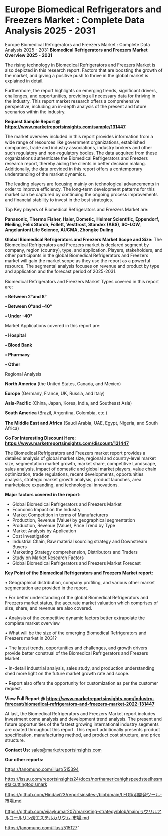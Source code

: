 # Europe Biomedical Refrigerators and Freezers Market : Complete Data Analysis 2025 - 2031
Europe Biomedical Refrigerators and Freezers Market : Complete Data Analysis 2025 - 2031
<Strong> Biomedical Refrigerators and Freezers Market Overview 2025 - 2031</strong>

The rising technology in Biomedical Refrigerators and Freezers Market is also depicted in this research report. Factors that are boosting the growth of the market, and giving a positive push to thrive in the global market is explained in detail.

Furthermore, the report highlights on emerging trends, significant drivers, challenges, and opportunities, providing all necessary data for thriving in the industry. This report market research offers a comprehensive perspective, including an in-depth analysis of the present and future scenarios within the industry.

<strong>Request Sample Report @ <a href=https://www.marketreportsinsights.com/sample/131447>https://www.marketreportsinsights.com/sample/131447</a></strong>

The market overview included in this report provides information from a wide range of resources like government organizations, established companies, trade and industry associations, industry brokers and other such regulatory and non-regulatory bodies. The data acquired from these organizations authenticate the Biomedical Refrigerators and Freezers research report, thereby aiding the clients in better decision making. Additionally, the data provided in this report offers a contemporary understanding of the market dynamics.

The leading players are focusing mainly on technological advancements in order to improve efficiency. The long-term development patterns for this market can be captured by continuing the ongoing process improvements and financial stability to invest in the best strategies.

Top Key players of Biomedical Refrigerators and Freezers Market are:

<strong>Panasonic, Thermo Fisher, Haier, Dometic, Helmer Scientific, Eppendorf, Meiling, Felix Storch, Follett, Vestfrost, Standex (ABS), SO-LOW, Angelantoni Life Science, AUCMA, Zhongke Duling</strong>

<strong><b>Global Biomedical Refrigerators and Freezers Market Scope and Size:</b></strong>
The Biomedical Refrigerators and Freezers market is declared segment by company, region (country), type, and application. Players, stakeholders, and other participants in the global Biomedical Refrigerators and Freezers market will gain the market scope as they use the report as a powerful resource. The segmental analysis focuses on revenue and product by type and application and the forecast period of 2025-2031.

Biomedical Refrigerators and Freezers Market Types covered in this report are:

<strong>• Between 2°and 8°

• Between 0°and -40°

• Under -40°</strong>

Market Applications covered in this report are:

<strong>• Hospital

• Blood Bank

• Pharmacy

• Other</strong> 

Regional Analysis

<strong>North America</strong> (the United States, Canada, and Mexico)

<strong>Europe</strong> (Germany, France, UK, Russia, and Italy)

<strong>Asia-Pacific</strong> (China, Japan, Korea, India, and Southeast Asia)

<strong>South America</strong> (Brazil, Argentina, Colombia, etc.)

<strong>The Middle East and Africa</strong> (Saudi Arabia, UAE, Egypt, Nigeria, and South Africa)

<strong>Go For Interesting Discount Here: <a href=https://www.marketreportsinsights.com/discount/131447>https://www.marketreportsinsights.com/discount/131447</a></strong>

The Biomedical Refrigerators and Freezers market report provides a detailed analysis of global market size, regional and country-level market size, segmentation market growth, market share, competitive Landscape, sales analysis, impact of domestic and global market players, value chain optimization, trade regulations, recent developments, opportunities analysis, strategic market growth analysis, product launches, area marketplace expanding, and technological innovations.

<strong><b>Major factors covered in the report:</b></strong>
<ul>
  <li>Global Biomedical Refrigerators and Freezers Market </li>
  <li>Economic Impact on the Industry</li>
  <li>Market Competition in terms of Manufacturers</li>
  <li>Production, Revenue (Value) by geographical segmentation</li>
  <li>Production, Revenue (Value), Price Trend by Type</li>
  <li>Market Analysis by Application</li>
  <li>Cost Investigation</li>
  <li>Industrial Chain, Raw material sourcing strategy and Downstream Buyers</li>
  <li>Marketing Strategy comprehension, Distributors and Traders</li>
  <li>Study on Market Research Factors</li>
  <li>Global Biomedical Refrigerators and Freezers Market Forecast</li>
</ul>

<strong><b>Key Point of the Biomedical Refrigerators and Freezers Market report:</b></strong>

• Geographical distribution, company profiling, and various other market segmentation are provided in the report.

• For better understanding of the global Biomedical Refrigerators and Freezers market status, the accurate market valuation which comprises of size, share, and revenue are also covered.

• Analysis of the competitive dynamic factors better extrapolate the complete market overview

• What will be the size of the emerging Biomedical Refrigerators and Freezers market in 2031?

• The latest trends, opportunities and challenges, and growth drivers provide better construal of the Biomedical Refrigerators and Freezers Market.

• In-detail industrial analysis, sales study, and production understanding shed more light on the future market growth rate and scope.

• Report also offers the opportunity for customization as per the customer request.

<strong><b>View Full Report @ <a href=https://www.marketreportsinsights.com/industry-forecast/biomedical-refrigerators-and-freezers-market-2022-131447>https://www.marketreportsinsights.com/industry-forecast/biomedical-refrigerators-and-freezers-market-2022-131447</a></b></strong>


At last, the Biomedical Refrigerators and Freezers Market report includes investment come analysis and development trend analysis. The present and future opportunities of the fastest growing international industry segments are coated throughout this report. This report additionally presents product specification, manufacturing method, and product cost structure, and price structure.

<strong>Contact Us:</strong>
sales@marketreportsinsights.com

<strong>Our other reports:</strong>

<a href=https://tanomuno.com/illust/515394>https://tanomuno.com/illust/515394</a>

<a href=https://issuu.com/reportsinsights24/docs/northamericahighspeedsteelhssmetalcuttingtoolsmark>https://issuu.com/reportsinsights24/docs/northamericahighspeedsteelhssmetalcuttingtoolsmark</a>

<a href=https://github.com/Hindavi23/reportsinsites-/blob/main/LED照明開発ツール-市場.md>https://github.com/Hindavi23/reportsinsites-/blob/main/LED照明開発ツール-市場.md</a>

<a href=https://github.com/vijaykumar207/marketing-strategy/blob/main/ラウリルアルコールリン酸エステルカリウム-市場.md>https://github.com/vijaykumar207/marketing-strategy/blob/main/ラウリルアルコールリン酸エステルカリウム-市場.md</a>

<a href=https://tanomuno.com/illust/515127>https://tanomuno.com/illust/515127</a>"
